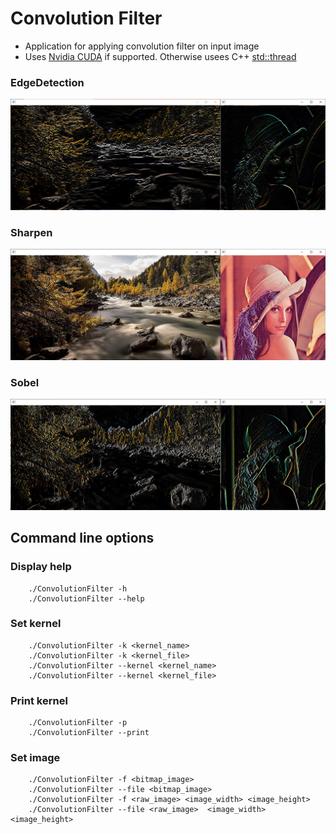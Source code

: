 # Convolution Filter

- Application for applying convolution filter on input image
- Uses [Nvidia CUDA](https://developer.nvidia.com/cuda-zone) if supported. Otherwise usees C++ [std::thread](https://en.cppreference.com/w/cpp/thread/thread)

### EdgeDetection
![Demo](media/EDGEDETECTIONH.png)

### Sharpen
![Demo](media/SHARPEN.png)

### Sobel
![Demo](media/SOBEL.png)


## Command line options
### Display help
```
    ./ConvolutionFilter -h
    ./ConvolutionFilter --help
```
### Set kernel
```
    ./ConvolutionFilter -k <kernel_name>
    ./ConvolutionFilter -k <kernel_file>
    ./ConvolutionFilter --kernel <kernel_name>
    ./ConvolutionFilter --kernel <kernel_file>
```
### Print kernel
```
    ./ConvolutionFilter -p
    ./ConvolutionFilter --print
```
### Set image
```
    ./ConvolutionFilter -f <bitmap_image>
    ./ConvolutionFilter --file <bitmap_image>
    ./ConvolutionFilter -f <raw_image> <image_width> <image_height>
    ./ConvolutionFilter --file <raw_image>  <image_width> <image_height>
```